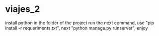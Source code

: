 # viajes_2
install python
in the folder of the project run the next command,
use "pip install -r requeriments.txt",
next "python manage.py runserver",
enjoy
